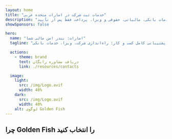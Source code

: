 ```yaml
---
layout: home
title: "خدمات ثبت شرکت در امارات متحده عربی"
description: "خدمات تخصصی ثبت و پشتیبانی شرکت در امارات. راه‌اندازی شرکت، خدمات بانکی، مالیاتی، حقوقی و ویزا. پرداخت فقط پس از تأیید."
showSponsors: false

hero:
  name: "امارات: بندر امن مالی شما"
  tagline: "پشتیبانی کامل کسب و کار: راه‌اندازی شرکت، ویزا، خدمات بانکی. <span class='hl'>بدون موفقیت — بدون هزینه</span>."

  actions:
    - theme: brand
      text: دریافت مشاوره رایگان
      link: ./resources/contacts

  image:
    light:
      src: /img/Logo.avif
      width: 40%
    dark:
      src: /img/Logo.avif
      width: 40%
    alt: لوگوی Golden Fish
---
```


<FeatureCards :features="[
  {
    title: 'راهنمای ثبت شرکت',
    details: 'راهنمای کامل ثبت شرکت در **Free Zone، Offshore، Mainland و Branch**.',
    items: [
      'امکان مالکیت ۱۰۰٪ خارجی در Free Zone و Mainland',
      'نرخ‌های مالیاتی پایین - فقط ۹٪ مالیات شرکتی',
      'بدون کنترل ارزی - بازگشت آسان سرمایه'
    ],
    linkText: 'اطلاعات بیشتر',
    link: './uae-business/offer/company-registration/',
    icon: {
      light: '/img/iStock-2051326997.avif',
      dark: '/img/iStock-1448478309.jpg',
      alt: 'راهنمای ثبت شرکت'
    }
  },
  {
    title: 'افتتاح حساب بانکی',
    details: 'افتتاح آسان حساب‌های بانکی تجاری یا شخصی در بانک‌های معتبر امارات.',
    items: [
      'خدمات کامل PRO برای تأییدیه‌های دولتی',
      'راه‌اندازی کامل بسته بانکی',
      '**نرخ موفقیت ۹۶٪**',
    ],
    linkText: 'اطلاعات بیشتر',
    link: './uae-business/offer/banking/',
    icon: {
      light: '/img/iStock-2153786564.avif',
      dark: '/img/iStock-2166793628.avif',
      alt: 'خدمات بانکی'
    }
  },
  {
    title: 'ویزای طلایی و اقامت',
    details: 'دریافت **Golden Visa** امارات برای اقامت بلندمدت با فرآیند درخواست آسان.',
    items: [
      '**بدون نیاز به ورود به امارات هر ۶ ماه**',
      'اعتبار ۱۰ ساله با امکان تمدید در صورت حفظ شرایط لازم',
      'نرخ موفقیت ۹۲٪',
    ],
    linkText: 'اطلاعات بیشتر',
    link: './uae-business/offer/golden-visa/',
    icon: {
      light: '/img/iStock-1312241253.avif',
      dark: '/img/ILONMASKID.webp',
      alt: 'خدمات ویزا'
    }
  },
]" />

<FeatureCards :features="[
  {
    title: 'خدمات انطباق',
    details: 'کارشناسان ما شما را در الزامات پیچیده نظارتی امارات، از جمله گزارش‌های ESR و ثبت UBO راهنمایی می‌کنند.',
    items: [],
    linkText: 'اطلاعات بیشتر',
    link: './uae-business/company-registration/Protect-Your-Business',
    icon: {
      light: '/img/iStock-1299393716.avif',
      dark: '/img/iStock-2149731304.avif',
      alt: 'خدمات انطباق'
    }
  },
  {
    title: 'مالیات شرکتی و VAT',
    details: 'مشاوره تخصصی برای اطمینان از انطباق با تعهدات مالیات شرکتی و VAT با سازمان مالیات فدرال (FTA).',
    items: [],
    linkText: 'اطلاعات بیشتر',
    link: './uae-business/company-registration/accounting-legal',
    icon: {
      light: '/img/iStock-1018285934.avif',
      dark: '/img/iStock-584576538.avif',
      alt: 'خدمات مالیاتی'
    }
  },
  {
    title: 'خدمات حقوقی',
    details: 'تیم حقوقی در مورد قوانین امارات در زمینه ادغام و تملک، تجدید ساختار شرکت، تأمین مالی و حل اختلاف مشاوره می‌دهد.',
    items: [],
    linkText: 'اطلاعات بیشتر',
    link: './uae-business/company-registration/Protect-Your-Business',
    icon: {
      light: '/img/iStock-650045508.avif',
      dark: '/img/iStock-1498627598.avif',
      alt: 'خدمات حقوقی'
    }
  },
  {
    title: 'حسابداری و حقوق و دستمزد',
    details: 'حسابداران ما با ارائه خدمات دفترداری، تطبیق حساب، حقوق و دستمزد و پشتیبانی حسابرسی، هزینه‌های استخدام را کاهش می‌دهند.',
    items: [],
    linkText: 'اطلاعات بیشتر',
    link: './resources/contacts',
    icon: {
      light: '/img/iStock-1022793868.avif',
      dark: '/img/iStock-1320130292.jpg',
      alt: 'خدمات حسابداری'
    }
  },
]" />

## چرا Golden Fish را انتخاب کنید

<BenefitsList :features="[
  {
    icon: '🏢',
    title: 'تخصص محلی در امارات',
    text: 'متخصصان مستقر در دبی راهنمایی تخصصی در تمام مراحل فرآیند ارائه می‌دهند.'
  },
  {
    icon: '📊',
    title: 'نرخ موفقیت اثبات شده',
    text: 'بیش از ۹۰٪ نرخ تأیید با صدها ویزا، حساب بانکی و ثبت شرکت از طریق پردازش ویژه ما.'
  },
  {
    icon: '💸',
    title: '**هزینه‌های مبتنی بر موفقیت**',
    text: '[پرداخت فقط پس از تأیید](/uae-business/benefits/success-based-fees). شفافیت کامل بدون هزینه‌های پنهان.'
  },
]" />

<!-- ## همین حالا شروع کنید - مشاوره اولیه رایگان

<div id="contact-form"></div>

<video  autoplay muted playsinline style="padding: 80px" >
  <source src="/img/iStock-2185906461.mp4" type="video/mp4">
</video>

<ContactFormModal formName="Home page" buttonText="دریافت مشاوره رایگان"
:services="['📝 ثبت شرکت', '🏧 افتتاح حساب بانکی', '🪪 EID و ویزای طلایی', 'سایر خدمات']"/> -->

<!-- <br>

# داستان‌های موفقیت

<br>

<ImageGrid :images="[
  { src: '/img/iStock-1945498989.avif', href: './immigration.md', alt: 'مهاجرت به امارات' },
  { src: '/img/iStock-1965736217.avif', href: './immigration.md', alt: 'مهاجرت به امارات' },
]"/> -->